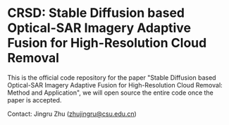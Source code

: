 # CRSD: Stable Diffusion based Optical-SAR Imagery Adaptive Fusion for High-Resolution Cloud Removal
This is the official code repository for the paper "Stable Diffusion based Optical-SAR Imagery Adaptive Fusion for High-Resolution Cloud Removal: Method and Application", we will open source the entire code once the paper is accepted.

Contact: Jingru Zhu (zhujingru@csu.edu.cn)
